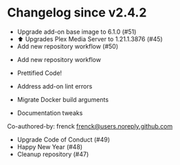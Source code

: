 # Changelog since v2.4.2
- Upgrade add-on base image to 6.1.0 (#51) 
- ⬆️ Upgrades Plex Media Server to 1.21.1.3876 (#45) 
- Add new repository workflow (#50)

* Add new repository workflow

* Prettified Code!

* Address add-on lint errors

* Migrate Docker build arguments

* Documentation tweaks

Co-authored-by: frenck <frenck@users.noreply.github.com> 
- Upgrade Code of Conduct (#49) 
- Happy New Year (#48) 
- Cleanup repository (#47) 
